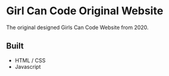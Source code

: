 #  Girl Can Code Original Website

The original designed Girls Can Code Website from 2020.

## Built
* HTML / CSS
* Javascript 


